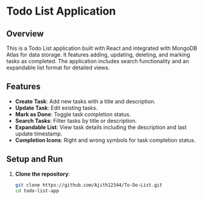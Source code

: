 # Todo List Application

## Overview

This is a Todo List application built with React and integrated with MongoDB Atlas for data storage. It features adding, updating, deleting, and marking tasks as completed. The application includes search functionality and an expandable list format for detailed views.

## Features

- **Create Task**: Add new tasks with a title and description.
- **Update Task**: Edit existing tasks.
- **Mark as Done**: Toggle task completion status.
- **Search Tasks**: Filter tasks by title or description.
- **Expandable List**: View task details including the description and last update timestamp.
- **Completion Icons**: Right and wrong symbols for task completion status.

## Setup and Run

1. **Clone the repository**:
   ```bash
   git clone https://github.com/Ajith12344/To-Do-List.git
   cd todo-list-app
